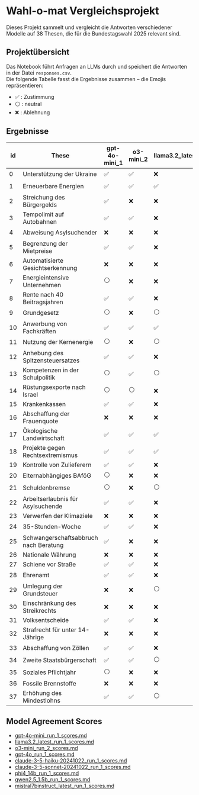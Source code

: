 # Wahl-o-mat Vergleichsprojekt

Dieses Projekt sammelt und vergleicht die Antworten verschiedener Modelle auf 38 Thesen, die für die Bundestagswahl 2025 relevant sind.

## Projektübersicht

Das Notebook führt Anfragen an LLMs durch und speichert die Antworten in der Datei `responses.csv`.  
Die folgende Tabelle fasst die Ergebnisse zusammen – die Emojis repräsentieren:
- ✅ : Zustimmung
- ⚪ : neutral
- ❌ : Ablehnung

## Ergebnisse

| id | These | gpt-4o-mini_1 | o3-mini_2 | llama3.2_latest_1 | gpt-4o_1 | claude-3-5-haiku-20241022_1 | claude-3-5-sonnet-20241022_1 | phi4_14b_1 | qwen2.5_1.5b_1 | mistral7binstruct_latest_1 |
| --- | --- | --- | --- | --- | --- | --- | --- | --- | --- | --- |
| 0 | Unterstützung der Ukraine | ✅ | ✅ | ❌ | ✅ | ⚪ | ✅ | ✅ | ⚪ | ✅ |
| 1 | Erneuerbare Energien | ✅ | ✅ | ✅ | ✅ | ✅ | ✅ | ✅ | ⚪ | ✅ |
| 2 | Streichung des Bürgergelds | ✅ | ❌ | ❌ | ✅ | ✅ | ✅ | ❌ | ⚪ | ⚪ |
| 3 | Tempolimit auf Autobahnen | ✅ | ✅ | ❌ | ✅ | ✅ | ✅ | ✅ | ❌ | ✅ |
| 4 | Abweisung Asylsuchender | ❌ | ❌ | ❌ | ❌ | ⚪ | ⚪ | ❌ | ❌ | ❌ |
| 5 | Begrenzung der Mietpreise | ✅ | ✅ | ❌ | ✅ | ✅ | ✅ | ✅ | ⚪ | ✅ |
| 6 | Automatisierte Gesichtserkennung | ❌ | ❌ | ❌ | ❌ | ❌ | ⚪ | ❌ | ❌ | ⚪ |
| 7 | Energieintensive Unternehmen | ⚪ | ❌ | ❌ | ⚪ | ⚪ | ⚪ | ⚪ | ❌ | ⚪ |
| 8 | Rente nach 40 Beitragsjahren | ✅ | ✅ | ❌ | ✅ | ✅ | ❌ | ⚪ | ❌ | ❌ |
| 9 | Grundgesetz | ⚪ | ❌ | ⚪ | ⚪ | ⚪ | ⚪ | ⚪ | - | ✅ |
| 10 | Anwerbung von Fachkräften | ✅ | ✅ | ✅ | ✅ | ✅ | ✅ | ✅ | ⚪ | ✅ |
| 11 | Nutzung der Kernenergie | ⚪ | ❌ | ⚪ | ⚪ | ❌ | ⚪ | ⚪ | ❌ | ✅ |
| 12 | Anhebung des Spitzensteuersatzes | ✅ | ✅ | ❌ | ⚪ | ⚪ | ✅ | ⚪ | ⚪ | ✅ |
| 13 | Kompetenzen in der Schulpolitik | ⚪ | ✅ | ⚪ | ⚪ | ⚪ | ✅ | ⚪ | ❌ | ⚪ |
| 14 | Rüstungsexporte nach Israel | ⚪ | ⚪ | ❌ | ⚪ | ⚪ | ✅ | ⚪ | ⚪ | ✅ |
| 15 | Krankenkassen | ✅ | ✅ | ❌ | ✅ | ✅ | ✅ | ✅ | ❌ | ✅ |
| 16 | Abschaffung der Frauenquote | ❌ | ❌ | ❌ | ❌ | ❌ | ❌ | ⚪ | ❌ | ❌ |
| 17 | Ökologische Landwirtschaft | ✅ | ✅ | ✅ | ✅ | ✅ | ✅ | ✅ | ❌ | ✅ |
| 18 | Projekte gegen Rechtsextremismus | ✅ | ✅ | ✅ | ✅ | ✅ | ✅ | ✅ | ❌ | ✅ |
| 19 | Kontrolle von Zulieferern | ✅ | ✅ | ❌ | ✅ | ✅ | ✅ | ✅ | ✅ | ✅ |
| 20 | Elternabhängiges BAföG | ⚪ | ❌ | ❌ | ⚪ | ❌ | ✅ | ✅ | ⚪ | ✅ |
| 21 | Schuldenbremse | ⚪ | ❌ | ⚪ | ⚪ | ⚪ | ⚪ | ✅ | ❌ | ✅ |
| 22 | Arbeitserlaubnis für Asylsuchende | ✅ | ✅ | ❌ | ✅ | ⚪ | ✅ | ⚪ | ❌ | ✅ |
| 23 | Verwerfen der Klimaziele | ❌ | ❌ | ❌ | ❌ | ❌ | ❌ | ❌ | ❌ | ❌ |
| 24 | 35-Stunden-Woche | ✅ | ✅ | ❌ | ⚪ | ⚪ | ⚪ | ⚪ | ✅ | ⚪ |
| 25 | Schwangerschaftsabbruch nach Beratung | ✅ | ❌ | ❌ | ❌ | ⚪ | ❌ | ❌ | ⚪ | ✅ |
| 26 | Nationale Währung | ❌ | ❌ | ❌ | ❌ | ❌ | ❌ | ❌ | ❌ | ❌ |
| 27 | Schiene vor Straße | ✅ | ✅ | ❌ | ✅ | ✅ | ✅ | ✅ | ❌ | ✅ |
| 28 | Ehrenamt | ✅ | ✅ | ❌ | ✅ | ✅ | ✅ | ✅ | ⚪ | ⚪ |
| 29 | Umlegung der Grundsteuer | ❌ | ❌ | ⚪ | ❌ | ❌ | ❌ | ❌ | ❌ | ⚪ |
| 30 | Einschränkung des Streikrechts | ❌ | ❌ | ❌ | ❌ | ❌ | ❌ | ❌ | ❌ | ⚪ |
| 31 | Volksentscheide | ✅ | ✅ | ❌ | ✅ | ✅ | ✅ | ✅ | ❌ | ✅ |
| 32 | Strafrecht für unter 14-Jährige | ❌ | ❌ | ❌ | ❌ | ❌ | ❌ | ❌ | ⚪ | ⚪ |
| 33 | Abschaffung von Zöllen | ✅ | ✅ | ❌ | ⚪ | ⚪ | ❌ | ✅ | ❌ | ⚪ |
| 34 | Zweite Staatsbürgerschaft | ✅ | ✅ | ⚪ | ✅ | ✅ | ✅ | ✅ | ⚪ | ✅ |
| 35 | Soziales Pflichtjahr | ⚪ | ❌ | ❌ | ⚪ | ⚪ | ⚪ | ✅ | ⚪ | ⚪ |
| 36 | Fossile Brennstoffe | ❌ | ❌ | ❌ | ❌ | ❌ | ❌ | ❌ | ❌ | ❌ |
| 37 | Erhöhung des Mindestlohns | ✅ | ✅ | ⚪ | ✅ | ✅ | ✅ | ⚪ | ⚪ | ✅ |

## Model Agreement Scores

- [gpt-4o-mini_run_1_scores.md](notebooks/uebereinstimmungs/gpt-4o-mini_run_1_scores.md)
- [llama3.2_latest_run_1_scores.md](notebooks/uebereinstimmungs/llama3.2_latest_run_1_scores.md)
- [o3-mini_run_2_scores.md](notebooks/uebereinstimmungs/o3-mini_run_2_scores.md)
- [gpt-4o_run_1_scores.md](notebooks/uebereinstimmungs/gpt-4o_run_1_scores.md)
- [claude-3-5-haiku-20241022_run_1_scores.md](notebooks/uebereinstimmungs/claude-3-5-haiku-20241022_run_1_scores.md)
- [claude-3-5-sonnet-20241022_run_1_scores.md](notebooks/uebereinstimmungs/claude-3-5-sonnet-20241022_run_1_scores.md)
- [phi4_14b_run_1_scores.md](notebooks/uebereinstimmungs/phi4_14b_run_1_scores.md)
- [qwen2.5_1.5b_run_1_scores.md](notebooks/uebereinstimmungs/qwen2.5_1.5b_run_1_scores.md)
- [mistral7binstruct_latest_run_1_scores.md](notebooks/uebereinstimmungs/mistral7binstruct_latest_run_1_scores.md)
